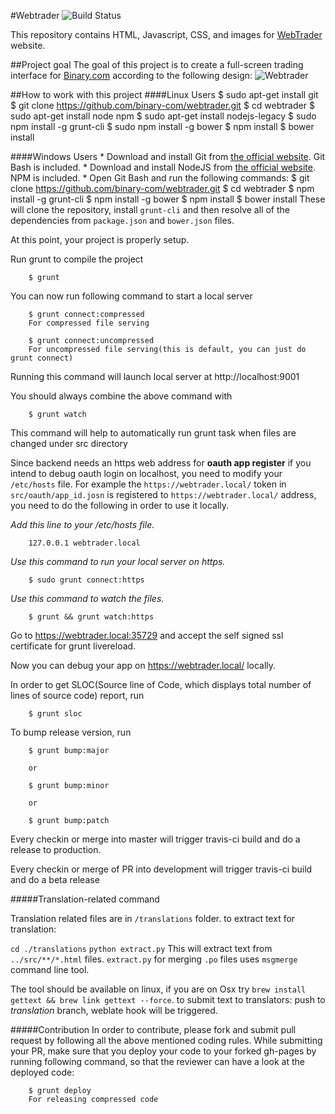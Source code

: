 #Webtrader ![Build Status](https://travis-ci.org/binary-com/webtrader.svg?branch=master)

This repository contains HTML, Javascript, CSS, and images for [WebTrader](http://binary-com.github.io/webtrader) website.

##Project goal
The goal of this project is to create a full-screen trading interface for [Binary.com](https://www.binary.com) according to the following design:
![Webtrader](https://banners.binary.com/misc/webtrader-layout.jpg)

##How to work with this project
####Linux Users
        $ sudo apt-get install git
        $ git clone https://github.com/binary-com/webtrader.git
        $ cd webtrader
        $ sudo apt-get install node npm
        $ sudo apt-get install nodejs-legacy
        $ sudo npm install -g grunt-cli
        $ sudo npm install -g bower
        $ npm install
        $ bower install

####Windows Users
    * Download and install Git from [the official website](https://git-scm.com/download). Git Bash is included.
    * Download and install NodeJS from [the official website](https://www.nodejs.org). NPM is included.
    * Open Git Bash and run the following commands:
        $ git clone https://github.com/binary-com/webtrader.git
        $ cd webtrader
        $ npm install -g grunt-cli
        $ npm install -g bower
        $ npm install
        $ bower install
These will clone the repository, install `grunt-cli` and then resolve all of the dependencies from `package.json` and `bower.json` files.

At this point, your project is properly setup.

Run grunt to compile the project

        $ grunt

You can now run following command to start a local server

        $ grunt connect:compressed
        For compressed file serving

        $ grunt connect:uncompressed
        For uncompressed file serving(this is default, you can just do grunt connect)

Running this command will launch local server at http://localhost:9001

You should always combine the above command with

        $ grunt watch
This command will help to automatically run grunt task when files are changed under src directory

Since backend needs an https web address for **oauth app register** if you intend to debug oauth login on localhost,  you need to modify your `/etc/hosts` file. For example the `https://webtrader.local/` token in `src/oauth/app_id.josn` is registered to `https://webtrader.local/` address, you need to do the following in order to use it locally.

*Add this line to your /etc/hosts file.*

        127.0.0.1 webtrader.local

*Use this command to run your local server on https.*

        $ sudo grunt connect:https

*Use this command to watch the files.*

        $ grunt && grunt watch:https

Go to https://webtrader.local:35729 and accept the self signed ssl certificate for grunt livereload.

Now you can debug your app on https://webtrader.local/ locally.

In order to get SLOC(Source line of Code, which displays total number of lines of source code) report, run

        $ grunt sloc

To bump release version, run

        $ grunt bump:major

        or

        $ grunt bump:minor

        or

        $ grunt bump:patch

Every checkin or merge into master will trigger travis-ci build and do a release to production.

Every checkin or merge of PR into development will trigger travis-ci build and do a beta release

#####Translation-related command

Translation related files are in `/translations` folder.
to extract text for translation:

`cd ./translations`
`python extract.py` This will extract text from `../src/**/*.html` files.
`extract.py` for merging `.po` files uses `msgmerge` command line tool.

The tool should be available on linux, if you are on Osx try `brew install gettext && brew link gettext --force`.
to submit text to translators: push to *translation* branch, weblate hook will be triggered.

#####Contribution
In order to contribute, please fork and submit pull request by following all the above mentioned coding rules.
While submitting your PR, make sure that you deploy your code to your forked gh-pages by running following command, so that the reviewer can have a look at the deployed code:

        $ grunt deploy
        For releasing compressed code
